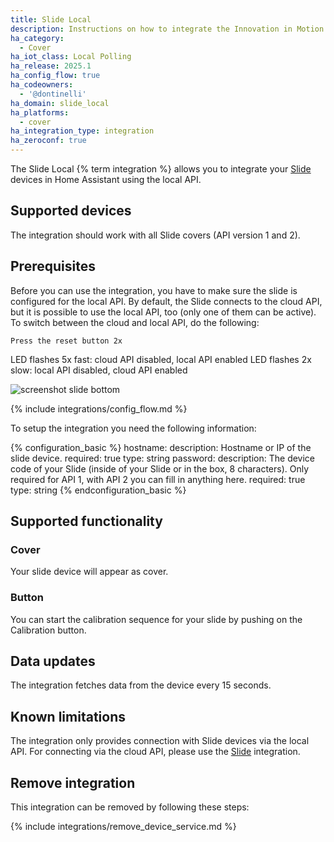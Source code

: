 ```yaml
---
title: Slide Local
description: Instructions on how to integrate the Innovation in Motion Slide covers with Home Assistant.
ha_category:
  - Cover
ha_iot_class: Local Polling
ha_release: 2025.1
ha_config_flow: true
ha_codeowners:
  - '@dontinelli'
ha_domain: slide_local
ha_platforms:
  - cover
ha_integration_type: integration
ha_zeroconf: true
---
```


The Slide Local {% term integration %} allows you to integrate your [Slide](https://slide.store/) devices in Home Assistant using the local API.

## Supported devices

The integration should work with all Slide covers (API version 1 and 2).

## Prerequisites

Before you can use the integration, you have to make sure the slide is configured for the local API. By default, the Slide connects to the cloud API, but it is possible to use the local API, too (only one of them can be active). To switch between the cloud and local API, do the following:

    Press the reset button 2x

LED flashes 5x fast: cloud API disabled, local API enabled
LED flashes 2x slow: local API disabled, cloud API enabled

![screenshot slide bottom](/images/integrations/slide_local/slide_bottom.png)

{% include integrations/config_flow.md %}

To setup the integration you need the following information:

{% configuration_basic %}
hostname:
  description: Hostname or IP of the slide device.
  required: true
  type: string
password:
  description: The device code of your Slide (inside of your Slide or in the box, 8 characters). Only required for API 1, with API 2 you can fill in anything here.
  required: true
  type: string
{% endconfiguration_basic %}

## Supported functionality

### Cover

Your slide device will appear as cover.

### Button

You can start the calibration sequence for your slide by pushing on the Calibration button.

## Data updates

The integration fetches data from the device every 15 seconds.

## Known limitations

The integration only provides connection with Slide devices via the local API. For connecting via the cloud API, please use the [Slide](./slide) integration.


## Remove integration

This integration can be removed by following these steps:

{% include integrations/remove_device_service.md %}
